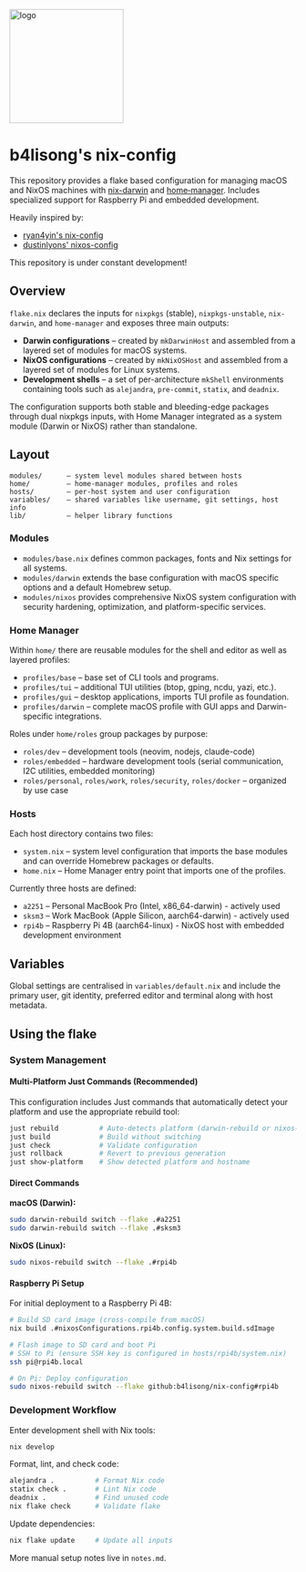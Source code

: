 [<img src="https://raw.githubusercontent.com/b4lisong/nix-config/refs/heads/main/_img/cirno_hexley_cosplay_simple_upscaled_nobg.png" width="200px" alt="logo" />](https://github.com/b4lisong/nix-config)

# b4lisong's nix-config

This repository provides a flake based configuration for managing macOS and NixOS machines with [nix-darwin](https://github.com/nix-darwin/nix-darwin) and [home‑manager](https://github.com/nix-community/home-manager). Includes specialized support for Raspberry Pi and embedded development.

Heavily inspired by:
- [ryan4yin's nix-config](https://github.com/ryan4yin/nix-config)
- [dustinlyons' nixos-config](https://github.com/dustinlyons/nixos-config)

This repository is under constant development!

## Overview

`flake.nix` declares the inputs for `nixpkgs` (stable), `nixpkgs-unstable`, `nix-darwin`, and `home-manager` and exposes three main outputs:

* **Darwin configurations** – created by `mkDarwinHost` and assembled from a layered set of modules for macOS systems.
* **NixOS configurations** – created by `mkNixOSHost` and assembled from a layered set of modules for Linux systems.
* **Development shells** – a set of per-architecture `mkShell` environments containing tools such as `alejandra`, `pre-commit`, `statix`, and `deadnix`.

The configuration supports both stable and bleeding-edge packages through dual nixpkgs inputs, with Home Manager integrated as a system module (Darwin or NixOS) rather than standalone.

## Layout

```
modules/      – system level modules shared between hosts
home/         – home-manager modules, profiles and roles
hosts/        – per-host system and user configuration
variables/    – shared variables like username, git settings, host info
lib/          – helper library functions
```

### Modules

* `modules/base.nix` defines common packages, fonts and Nix settings for all systems.
* `modules/darwin` extends the base configuration with macOS specific options and a default Homebrew setup.
* `modules/nixos` provides comprehensive NixOS system configuration with security hardening, optimization, and platform-specific services.

### Home Manager

Within `home/` there are reusable modules for the shell and editor as well as layered profiles:

* `profiles/base` – base set of CLI tools and programs.
* `profiles/tui` – additional TUI utilities (btop, gping, ncdu, yazi, etc.).
* `profiles/gui` – desktop applications, imports TUI profile as foundation.
* `profiles/darwin` – complete macOS profile with GUI apps and Darwin-specific integrations.

Roles under `home/roles` group packages by purpose:
* `roles/dev` – development tools (neovim, nodejs, claude-code)
* `roles/embedded` – hardware development tools (serial communication, I2C utilities, embedded monitoring)
* `roles/personal`, `roles/work`, `roles/security`, `roles/docker` – organized by use case

### Hosts

Each host directory contains two files:

* `system.nix` – system level configuration that imports the base modules and can override Homebrew packages or defaults.
* `home.nix` – Home Manager entry point that imports one of the profiles.

Currently three hosts are defined:
* `a2251` – Personal MacBook Pro (Intel, x86_64-darwin) - actively used
* `sksm3` – Work MacBook (Apple Silicon, aarch64-darwin) - actively used  
* `rpi4b` – Raspberry Pi 4B (aarch64-linux) - NixOS host with embedded development environment

## Variables

Global settings are centralised in `variables/default.nix` and include the primary user, git identity, preferred editor and terminal along with host metadata.

## Using the flake

### System Management

#### Multi-Platform Just Commands (Recommended)
This configuration includes Just commands that automatically detect your platform and use the appropriate rebuild tool:

```bash
just rebuild          # Auto-detects platform (darwin-rebuild or nixos-rebuild)
just build            # Build without switching  
just check            # Validate configuration
just rollback         # Revert to previous generation
just show-platform    # Show detected platform and hostname
```

#### Direct Commands

**macOS (Darwin):**
```bash
sudo darwin-rebuild switch --flake .#a2251
sudo darwin-rebuild switch --flake .#sksm3
```

**NixOS (Linux):**
```bash
sudo nixos-rebuild switch --flake .#rpi4b
```

#### Raspberry Pi Setup
For initial deployment to a Raspberry Pi 4B:

```bash
# Build SD card image (cross-compile from macOS)
nix build .#nixosConfigurations.rpi4b.config.system.build.sdImage

# Flash image to SD card and boot Pi
# SSH to Pi (ensure SSH key is configured in hosts/rpi4b/system.nix)
ssh pi@rpi4b.local

# On Pi: Deploy configuration
sudo nixos-rebuild switch --flake github:b4lisong/nix-config#rpi4b
```

### Development Workflow
Enter development shell with Nix tools:

```bash
nix develop
```

Format, lint, and check code:

```bash
alejandra .          # Format Nix code
statix check .       # Lint Nix code
deadnix .            # Find unused code
nix flake check      # Validate flake
```

Update dependencies:

```bash
nix flake update     # Update all inputs
```

More manual setup notes live in `notes.md`.

